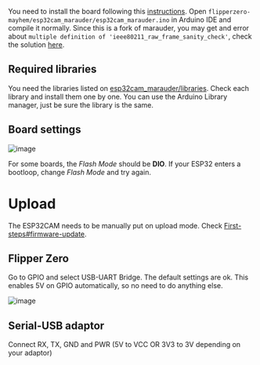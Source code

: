 You need to install the board following this [instructions](https://github.com/espressif/esp32-camera). Open `flipperzero-mayhem/esp32cam_marauder/esp32cam_marauder.ino` in Arduino IDE and compile it normally. Since this is a fork of marauder, you may get and error about `multiple definition of 'ieee80211_raw_frame_sanity_check'`, check the solution [here](https://github.com/justcallmekoko/ESP32Marauder/wiki/faq#multiple-definition-of-ieee80211_raw_frame_sanity_check).

## Required libraries

You need the libraries listed on [esp32cam_marauder/libraries](https://github.com/eried/flipperzero-mayhem/tree/master/esp32cam_marauder/libraries). Check each library and install them one by one. You can use the Arduino Library manager, just be sure the library is the same.

## Board settings
![image](https://github.com/eried/flipperzero-mayhem/assets/1091420/63d12d25-1967-49c0-aa0c-6cb51aa5df2e)

For some boards, the _Flash Mode_ should be **DIO**. If your ESP32 enters a bootloop, change _Flash Mode_ and try again.

# Upload

The ESP32CAM needs to be manually put on upload mode. Check [First-steps#firmware-update](First-steps#firmware-update).

## Flipper Zero

Go to GPIO and select USB-UART Bridge. The default settings are ok. This enables 5V on GPIO automatically, so no need to do anything else.

![image](https://user-images.githubusercontent.com/1091420/220390026-140cccf8-e9af-46ef-9ba3-327d29363bf9.png)

## Serial-USB adaptor

Connect RX, TX, GND and PWR (5V to VCC OR 3V3 to 3V depending on your adaptor)

